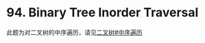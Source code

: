 # 94. Binary Tree Inorder Traversal

此题为对二叉树的中序遍历，请见[二叉树#中序遍历](https://github.com/objchris/LeetCodePearl/blob/master/Algorithm/Binary%20Tree.md#%E4%B8%AD%E5%BA%8F%E9%81%8D%E5%8E%86)